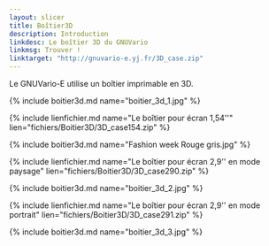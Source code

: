 ```yaml
---
layout: slicer
title: Boîtier3D
description: Introduction
linkdesc: Le boîtier 3D du GNUVario
linkmsg: Trouver !
linktarget: "http://gnuvario-e.yj.fr/3D_case.zip"
---
```


Le GNUVario-E utilise un boîtier imprimable en 3D.
 
{% include boitier3d.md name="boitier_3d_1.jpg" %}
 
{% include lienfichier.md name="Le boîtier pour écran 1,54''" lien="fichiers/Boitier3D/3D_case154.zip" %}

{% include boitier3d.md name="Fashion week Rouge gris.jpg" %}

{% include lienfichier.md name="Le boîtier pour écran 2,9'' en mode paysage" lien="fichiers/Boitier3D/3D_case290.zip" %}

{% include boitier3d.md name="boitier_3d_2.jpg" %}

{% include lienfichier.md name="Le boîtier pour écran 2,9'' en mode portrait" lien="fichiers/Boitier3D/3D_case291.zip" %}

{% include boitier3d.md name="boitier_3d_3.jpg" %}

